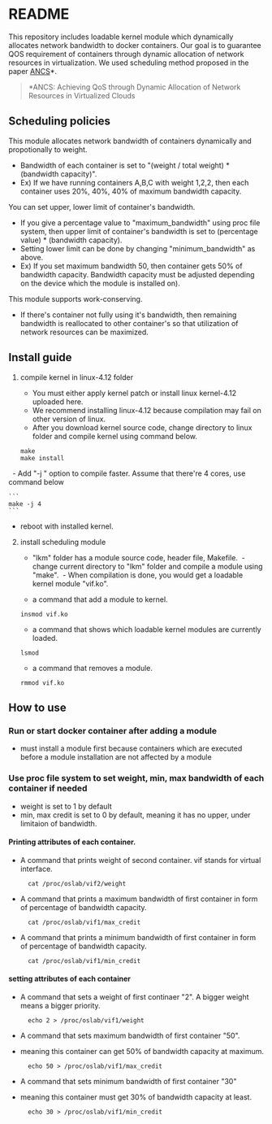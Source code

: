 # README

This repository includes loadable kernel module which dynamically allocates network bandwidth to docker containers. Our goal is to guarantee QOS requirement of containers through dynamic allocation of network resources in virtualization. We used scheduling method proposed in the paper [ANCS](https://www.hindawi.com/journals/sp/2016/4708195/abs/)*. 

> *ANCS: Achieving QoS through Dynamic Allocation of Network Resources in Virtualized Clouds


## Scheduling policies

This module allocates network bandwidth of containers dynamically and propotionally to weight. 
   - Bandwidth of each container is set to "(weight / total weight) * (bandwidth capacity)".
   - Ex) If we have running containers A,B,C with weight 1,2,2, then each container uses 20%, 40%, 40% of maximum bandwidth capacity.


You can set upper, lower limit of container's bandwidth.
   - If you give a percentage value to "maximum_bandwidth" using proc file system, then upper limit of container's bandwidth is set to (percentage value) * (bandwidth capacity).
   - Setting lower limit can be done by changing "minimum_bandwidth" as above.
   - Ex) If you set maximum bandwidth 50, then container gets 50% of bandwidth capacity. Bandwidth capacity must be adjusted depending on the device which the module is installed on).


This module supports work-conserving.
   - If there's container not fully using it's bandwidth, then remaining bandwidth is reallocated to other container's so that utilization of network resources can be maximized.

## Install guide

1. compile kernel in linux-4.12 folder
   - You must either apply kernel patch or install linux kernel-4.12 uploaded here. 
   - We recommend installing linux-4.12 because compilation may fail on other version of linux.
   - After you download kernel source code, change directory to linux folder and compile kernel using command below.
   	
	```		
	make
	make install
	```
	
   - Add "-j <number of cores>" option to compile faster. Assume that there're 4 cores, use command below
	
	```
	make -j 4
	```

   - reboot with installed kernel.

2. install scheduling module 
   - "lkm" folder has a module source code, header file, Makefile.
   - change current directory to "lkm" folder and compile a module using "make". 
   - When compilation is done, you would get a loadable kernel module "vif.ko".
   
   - a command that add a module to kernel.
	```
	insmod vif.ko
	```

   - a command that shows which loadable kernel modules are currently loaded.
	```
	lsmod
	```
	
   - a command that removes a module.
	```
	rmmod vif.ko
	```

## How to use 

### Run or start docker container after adding a module
- must install a module first because containers which are executed before a module installation are not affected by a module

### Use proc file system to set weight, min, max bandwidth of each container if needed
- weight is set to 1 by default
- min, max credit is set to 0 by default, meaning it has no upper, under limitaion of bandwidth.
  
#### Printing attributes of each container.
  
- A command that prints weight of second container. vif stands for virtual interface.

		cat /proc/oslab/vif2/weight		
	
- A command that prints a maximum bandwidth of first container in form of  percentage of bandwidth capacity.

		cat /proc/oslab/vif1/max_credit		
	
- A command that prints a minimum bandwidth of first container in form of  percentage of bandwidth capacity.
	
		cat /proc/oslab/vif1/min_credit		
	
	
#### setting attributes of each container
	
- A command that sets a weight of first continaer "2". A bigger weight means a bigger priority.

		echo 2 > /proc/oslab/vif1/weight	
	
	
- A command that sets maximum bandwidth of first container "50". 
- meaning this container can get 50% of bandwidth capacity at maximum.
	
		echo 50 > /proc/oslab/vif1/max_credit 	
	
- A command that sets minimum bandwidth of first container "30"
- meaning this container must get 30% of bandwidth capacity at least.
	
		echo 30 > /proc/oslab/vif1/min_credit
	
